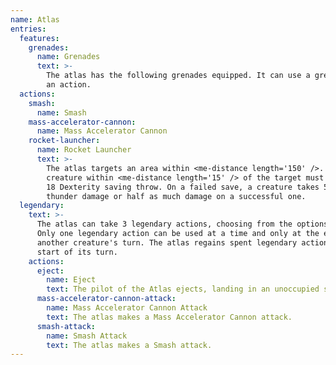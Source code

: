 ```yaml
---
name: Atlas
entries:
  features:
    grenades:
      name: Grenades
      text: >-
        The atlas has the following grenades equipped. It can use a grenade as
        an action.
  actions:
    smash:
      name: Smash
    mass-accelerator-cannon:
      name: Mass Accelerator Cannon
    rocket-launcher:
      name: Rocket Launcher
      text: >-
        The atlas targets an area within <me-distance length='150' />. Each
        creature within <me-distance length='15' /> of the target must make a DC
        18 Dexterity saving throw. On a failed save, a creature takes 52 (8d12)
        thunder damage or half as much damage on a successful one.
  legendary:
    text: >-
      The atlas can take 3 legendary actions, choosing from the options below.
      Only one legendary action can be used at a time and only at the end of
      another creature's turn. The atlas regains spent legendary actions at the
      start of its turn.
    actions:
      eject:
        name: Eject
        text: The pilot of the Atlas ejects, landing in an unoccupied space within <me-distance length='100' />. The pilot is an Assault Trooper. The Atlas then self-destructs. Each creature within a <me-distance length="15" adj /> radius must make a DC 18 Dexterity saving throw. On a failed save, a creature takes 39 (6d12) thunder damage or half as much on a successful one.
      mass-accelerator-cannon-attack:
        name: Mass Accelerator Cannon Attack
        text: The atlas makes a Mass Accelerator Cannon attack.
      smash-attack:
        name: Smash Attack
        text: The atlas makes a Smash attack.
---
```

